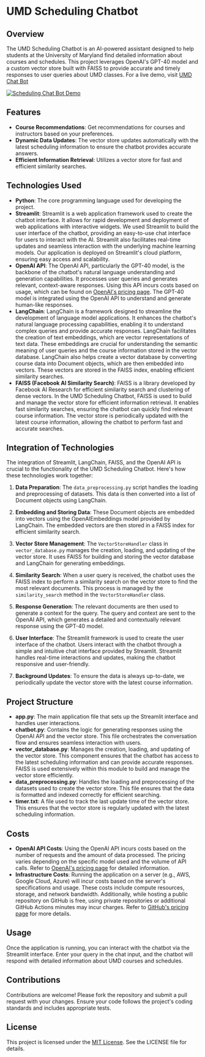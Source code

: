 # UMD Scheduling Chatbot

## Overview

The UMD Scheduling Chatbot is an AI-powered assistant designed to help students at the University of Maryland find detailed information about courses and schedules. This project leverages OpenAI's GPT-40 model and a custom vector store built with FAISS to provide accurate and timely responses to user queries about UMD classes. For a live demo, visit <a href="https://umd-chat-bot.streamlit.app/" target="_blank" rel="noopener noreferrer">UMD Chat Bot<a>

[![Scheduling Chat Bot Demo](https://img.youtube.com/vi/KEKWtafWjeQ/0.jpg)](https://youtu.be/KEKWtafWjeQ)

## Features

- **Course Recommendations**: Get recommendations for courses and instructors based on your preferences.
- **Dynamic Data Updates**: The vector store updates automatically with the latest scheduling information to ensure the chatbot provides accurate answers.
- **Efficient Information Retrieval**: Utilizes a vector store for fast and efficient similarity searches.

## Technologies Used

- **Python**: The core programming language used for developing the project.
- **Streamlit**: Streamlit is a web application framework used to create the chatbot interface. It allows for rapid development and deployment of web applications with interactive widgets. We used Streamlit to build the user interface of the chatbot, providing an easy-to-use chat interface for users to interact with the AI. Streamlit also facilitates real-time updates and seamless interaction with the underlying machine learning models. Our application is deployed on Streamlit's cloud platform, ensuring easy access and scalability.
- **OpenAI API**: The OpenAI API, particularly the GPT-40 model, is the backbone of the chatbot's natural language understanding and generation capabilities. It processes user queries and generates relevant, context-aware responses. Using this API incurs costs based on usage, which can be found on [OpenAI's pricing page](https://openai.com/pricing). The GPT-40 model is integrated using the OpenAI API to understand and generate human-like responses.
- **LangChain**: LangChain is a framework designed to streamline the development of language model applications. It enhances the chatbot's natural language processing capabilities, enabling it to understand complex queries and provide accurate responses. LangChain facilitates the creation of text embeddings, which are vector representations of text data. These embeddings are crucial for understanding the semantic meaning of user queries and the course information stored in the vector database. LangChain also helps create a vector database by converting course data into Document objects, which are then embedded into vectors. These vectors are stored in the FAISS index, enabling efficient similarity searches.
- **FAISS (Facebook AI Similarity Search)**: FAISS is a library developed by Facebook AI Research for efficient similarity search and clustering of dense vectors. In the UMD Scheduling Chatbot, FAISS is used to build and manage the vector store for efficient information retrieval. It enables fast similarity searches, ensuring the chatbot can quickly find relevant course information. The vector store is periodically updated with the latest course information, allowing the chatbot to perform fast and accurate searches.

## Integration of Technologies

The integration of Streamlit, LangChain, FAISS, and the OpenAI API is crucial to the functionality of the UMD Scheduling Chatbot. Here's how these technologies work together:

1. **Data Preparation**: The `data_preprocessing.py` script handles the loading and preprocessing of datasets. This data is then converted into a list of Document objects using LangChain.
   
2. **Embedding and Storing Data**: These Document objects are embedded into vectors using the OpenAIEmbeddings model provided by LangChain. The embedded vectors are then stored in a FAISS index for efficient similarity search.

3. **Vector Store Management**: The `VectorStoreHandler` class in `vector_database.py` manages the creation, loading, and updating of the vector store. It uses FAISS for building and storing the vector database and LangChain for generating embeddings.

4. **Similarity Search**: When a user query is received, the chatbot uses the FAISS index to perform a similarity search on the vector store to find the most relevant documents. This process is managed by the `similarity_search` method in the `VectorStoreHandler` class.

5. **Response Generation**: The relevant documents are then used to generate a context for the query. The query and context are sent to the OpenAI API, which generates a detailed and contextually relevant response using the GPT-40 model.

6. **User Interface**: The Streamlit framework is used to create the user interface of the chatbot. Users interact with the chatbot through a simple and intuitive chat interface provided by Streamlit. Streamlit handles real-time interactions and updates, making the chatbot responsive and user-friendly.

7. **Background Updates**: To ensure the data is always up-to-date, we periodically update the vector store with the latest course information. 

## Project Structure

- **app.py**: The main application file that sets up the Streamlit interface and handles user interactions.
- **chatbot.py**: Contains the logic for generating responses using the OpenAI API and the vector store. This file orchestrates the conversation flow and ensures seamless interaction with users.
- **vector_database.py**: Manages the creation, loading, and updating of the vector store. This component ensures that the chatbot has access to the latest scheduling information and can provide accurate responses. FAISS is used extensively within this module to build and manage the vector store efficiently.
- **data_preprocessing.py**: Handles the loading and preprocessing of the datasets used to create the vector store. This file ensures that the data is formatted and indexed correctly for efficient searching.
- **timer.txt**: A file used to track the last update time of the vector store. This ensures that the vector store is regularly updated with the latest scheduling information.

## Costs

- **OpenAI API Costs**: Using the OpenAI API incurs costs based on the number of requests and the amount of data processed. The pricing varies depending on the specific model used and the volume of API calls. Refer to [OpenAI's pricing page](https://openai.com/pricing) for detailed information.
- **Infrastructure Costs**: Running the application on a server (e.g., AWS, Google Cloud, Azure) will incur costs based on the server's specifications and usage. These costs include compute resources, storage, and network bandwidth. Additionally, while hosting a public repository on GitHub is free, using private repositories or additional GitHub Actions minutes may incur charges. Refer to [GitHub's pricing page](https://github.com/pricing) for more details.

## Usage

Once the application is running, you can interact with the chatbot via the Streamlit interface. Enter your query in the chat input, and the chatbot will respond with detailed information about UMD courses and schedules.

## Contributions

Contributions are welcome! Please fork the repository and submit a pull request with your changes. Ensure your code follows the project's coding standards and includes appropriate tests.

## License

This project is licensed under the [MIT License](LICENSE). See the LICENSE file for details.
